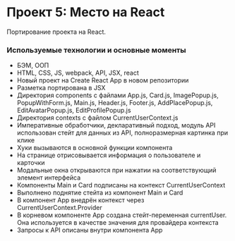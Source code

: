 # Проект 5: Место на React

Портирование проекта на React.

### Используемые технологии и основные моменты

* БЭМ, ООП
* HTML, CSS, JS, webpack, API, JSX, react
* Новый проект на Create React App в новом репозитории
* Разметка портирована в JSX
* Директория components с файлами App.js, Card.js, ImagePopup.js, PopupWithForm.js, Main.js, Header.js, Footer.js, AddPlacePopup.js, EditAvatarPopup.js, EditProfilePopup.js
* Директория contexts с файлом CurrentUserContext.js
* Императивные обработчики, декларативный подход,
модуль API использован стейт для данных из API, полноразмерная картинка при клике
* Хуки вызываются в основной функции компонента
* На странице отрисовывается информация о пользователе и карточки
* Модальные окна открываются при нажатии на соответствующий элемент интерфейса
* Компоненты Main и Card подписаны на контекст CurrentUserContext
* Выполнено поднятие стейта из компонент Main и Card
* В компонент App внедрён контекст через CurrentUserContext.Provider
* В корневом компоненте App создана стейт-переменная currentUser. Она используется в качестве значения для провайдера контекста
* Запросы к API описаны внутри компонента App